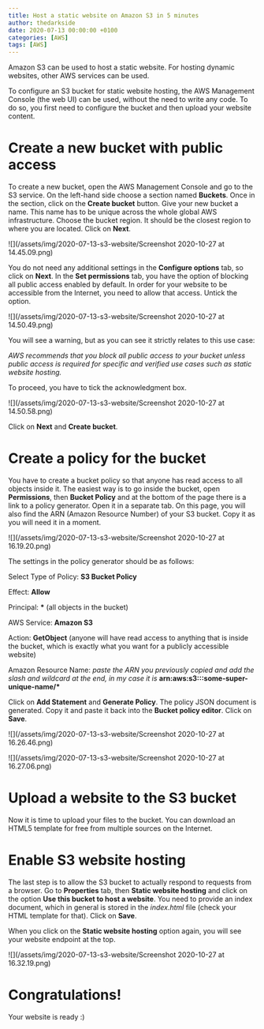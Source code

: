 ```yaml
---
title: Host a static website on Amazon S3 in 5 minutes
author: thedarkside
date: 2020-07-13 00:00:00 +0100
categories: [AWS]
tags: [AWS]
---
```


Amazon S3 can be used to host a static website. For hosting dynamic websites, other AWS services can be used.

To configure an S3 bucket for static website hosting, the AWS Management Console (the web UI) can be used, without the need to write any code. To do so, you first need to configure the bucket and then upload your website content.

# Create a new bucket with public access
To create a new bucket, open the AWS Management Console and go to the S3 service. On the left-hand side choose a section named **Buckets**. Once in the section, click on the **Create bucket** button. Give your new bucket a name. This name has to be unique across the whole global AWS infrastructure. Choose the bucket region. It should be the closest region to where you are located. Click on **Next**. 

![](/assets/img/2020-07-13-s3-website/Screenshot 2020-10-27 at 14.45.09.png)

You do not need any additional settings in the **Configure options** tab, so click on **Next**. In the **Set permissions** tab, you have the option of blocking all public access enabled by default. In order for your website to be accessible from the Internet, you need to allow that access. Untick the option. 

![](/assets/img/2020-07-13-s3-website/Screenshot 2020-10-27 at 14.50.49.png)

You will see a warning, but as you can see it strictly relates to this use case:

_AWS recommends that you block all public access to your bucket unless public access is required for specific and verified use cases such as static website hosting._

To proceed, you have to tick the acknowledgment box.

![](/assets/img/2020-07-13-s3-website/Screenshot 2020-10-27 at 14.50.58.png)

Click on **Next** and **Create bucket**.

# Create a policy for the bucket

You have to create a bucket policy so that anyone has read access to all objects inside it. The easiest way is to go inside the bucket, open **Permissions**, then **Bucket Policy** and at the bottom of the page there is a link to a policy generator. Open it in a separate tab. On this page, you will also find the ARN (Amazon Resource Number) of your S3 bucket. Copy it as you will need it in a moment.

![](/assets/img/2020-07-13-s3-website/Screenshot 2020-10-27 at 16.19.20.png)

The settings in the policy generator should be as follows:

Select Type of Policy: **S3 Bucket Policy**

Effect: **Allow**

Principal: **\*** (all objects in the bucket)

AWS Service: **Amazon S3**

Action: **GetObject** (anyone will have read access to anything that is inside the bucket, which is exactly what you want for a publicly accessible website)

Amazon Resource Name: _paste the ARN you previously copied and add the slash and wildcard at the end, in my case it is_ **arn:aws:s3:::some-super-unique-name/\***

Click on **Add Statement** and **Generate Policy**. The policy JSON document is generated. Copy it and paste it back into the **Bucket policy editor**. Click on **Save**.

![](/assets/img/2020-07-13-s3-website/Screenshot 2020-10-27 at 16.26.46.png)

![](/assets/img/2020-07-13-s3-website/Screenshot 2020-10-27 at 16.27.06.png)

# Upload a website to the S3 bucket

Now it is time to upload your files to the bucket. You can download an HTML5 template for free from multiple sources on the Internet.

# Enable S3 website hosting

The last step is to allow the S3 bucket to actually respond to requests from a browser. Go to **Properties** tab, then **Static website hosting** and click on the option **Use this bucket to host a website**. You need to provide an index document, which in general is stored in the _index.html_ file (check your HTML template for that). Click on **Save**. 

When you click on the **Static website hosting** option again, you will see your website endpoint at the top. 

![](/assets/img/2020-07-13-s3-website/Screenshot 2020-10-27 at 16.32.19.png)

# Congratulations!

Your website is ready :)